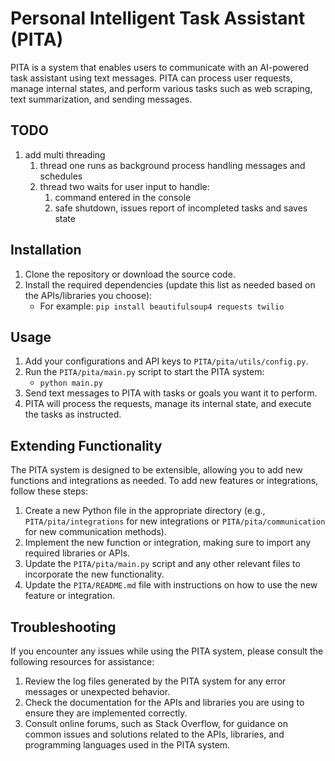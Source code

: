 # Personal Intelligent Task Assistant (PITA)

PITA is a system that enables users to communicate with an AI-powered task assistant using text messages. PITA can process user requests, manage internal states, and perform various tasks such as web scraping, text summarization, and sending messages.

## TODO

1. add multi threading
   1. thread one runs as background process handling messages and schedules
   2. thread two waits for user input to handle:
      1. command entered in the console
      2. safe shutdown, issues report of incompleted tasks and saves state

## Installation

1. Clone the repository or download the source code.
2. Install the required dependencies (update this list as needed based on the APIs/libraries you choose):
   - For example: `pip install beautifulsoup4 requests twilio`

## Usage

1. Add your configurations and API keys to `PITA/pita/utils/config.py`.
2. Run the `PITA/pita/main.py` script to start the PITA system:
   - `python main.py`
3. Send text messages to PITA with tasks or goals you want it to perform.
4. PITA will process the requests, manage its internal state, and execute the tasks as instructed.

## Extending Functionality

The PITA system is designed to be extensible, allowing you to add new functions and integrations as needed. To add new features or integrations, follow these steps:

1. Create a new Python file in the appropriate directory (e.g., `PITA/pita/integrations` for new integrations or `PITA/pita/communication` for new communication methods).
2. Implement the new function or integration, making sure to import any required libraries or APIs.
3. Update the `PITA/pita/main.py` script and any other relevant files to incorporate the new functionality.
4. Update the `PITA/README.md` file with instructions on how to use the new feature or integration.

## Troubleshooting

If you encounter any issues while using the PITA system, please consult the following resources for assistance:

1. Review the log files generated by the PITA system for any error messages or unexpected behavior.
2. Check the documentation for the APIs and libraries you are using to ensure they are implemented correctly.
3. Consult online forums, such as Stack Overflow, for guidance on common issues and solutions related to the APIs, libraries, and programming languages used in the PITA system.
